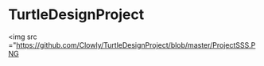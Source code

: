 # TurtleDesignProject
<img src ="https://github.com/Clowly/TurtleDesignProject/blob/master/ProjectSSS.PNG
